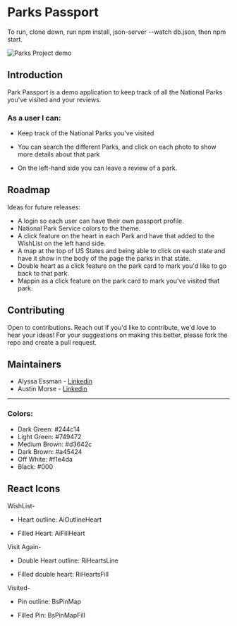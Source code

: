 # Parks Passport
 To run, clone down, run npm install, json-server --watch db.json, then npm start.

![Parks Project demo](https://github.com/arbitrary-berry/Parks-Project/assets/128105913/ad948ee3-8d95-44e6-bf7b-fa13b527efce)

## Introduction

Park Passport is a demo application to keep track of all the National Parks you've visited and your reviews.

### As a user I can:

* Keep track of the National Parks you've visited

* You can search the different Parks, and click on each photo to show more details about that park

* On the left-hand side you can leave a review of a park.

## Roadmap

Ideas for future releases:

- A login so each user can have their own passport profile.
- National Park Service colors to the theme.
- A click feature on the heart in each Park and have that added to the WishList on the left hand side.
- A map at the top of US States and being able to click on each state and have it show in the body of the page the parks in that state.
- Double heart as a click feature on the park card to mark you'd like to go back to that park.
- Mappin as a click feature on the park card to mark you've visited that park.

## Contributing

Open to contributions. Reach out if you'd like to contribute, we'd love to hear your ideas! For your suggestions on making this better, please fork the repo and create a pull request. 

## Maintainers

- Alyssa Essman - [Linkedin](https://www.linkedin.com/in/alyssa-essman/)
- Austin Morse - [Linkedin](https://www.linkedin.com/in/austin-a-morse/)

***

### Colors:

- Dark Green: #244c14
- Light Green: #749472
- Medium Brown: #d3642c
- Dark Brown: #a45424
- Off White: #f1e4da
- Black: #000


## React Icons

WishList-
- Heart outline: AiOutlineHeart

- Filled Heart: AiFillHeart

Visit Again-
- Double Heart outline: RiHeartsLine

- Filled double heart: RiHeartsFill

Visited-
- Pin outline: BsPinMap

- Filled Pin: BsPinMapFill
